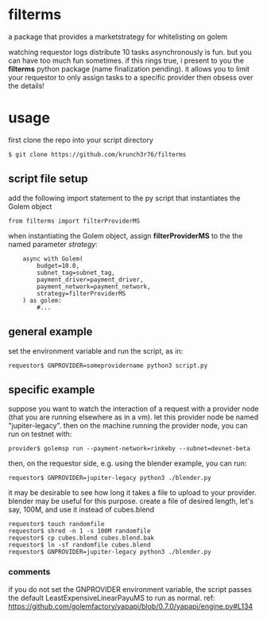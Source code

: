 # filterms
a package that provides a marketstrategy for whitelisting on golem

watching requestor logs distribute 10 tasks asynchronously is fun. but you can have too much fun sometimes. if this rings true, i present to you the **filterms** python package (name finalization pending). it allows you to limit your requestor to only assign tasks to a specific provider then obsess over the details!

# usage
first clone the repo into your script directory

```$ git clone https://github.com/krunch3r76/filterms```


## script file setup

add the following import statement to the py script that instantiates the Golem object

```from filterms import filterProviderMS```

when instantiating the Golem object, assign **filterProviderMS** to the the named parameter _strategy_:

```
    async with Golem(
        budget=10.0,
        subnet_tag=subnet_tag,
        payment_driver=payment_driver,
        payment_network=payment_network,
        strategy=filterProviderMS
    ) as golem:
        #...
```
## general example
set the environment variable and run the script, as in:

```requestor$ GNPROVIDER=someprovidername python3 script.py```

## specific example
suppose you want to watch the interaction of a request with a provider node (that you are running elsewhere as in a vm).
let this provider node be named "jupiter-legacy". then on the machine running the provider node, you can run on testnet with:

```provider$ golemsp run --payment-network=rinkeby --subnet=devnet-beta```

then, on the requestor side, e.g. using the blender example, you can run:

```requestor$ GNPROVIDER=jupiter-legacy python3 ./blender.py```

it may be desirable to see how long it takes a file to upload to your provider.
blender may be useful for this purpose. create a file of desired length, let's say, 100M, and use it instead of cubes.blend
```
requestor$ touch randomfile
requestor$ shred -n 1 -s 100M randomfile
requestor$ cp cubes.blend cubes.blend.bak
requestor$ ln -sf randomfile cubes.blend
requestor$ GNPROVIDER=jupiter-legacy python3 ./blender.py
```

### comments
if you do not set the GNPROVIDER environment variable, the script passes the default LeastExpensiveLinearPayuMS to run as normal.
ref: https://github.com/golemfactory/yapapi/blob/0.7.0/yapapi/engine.py#L134
